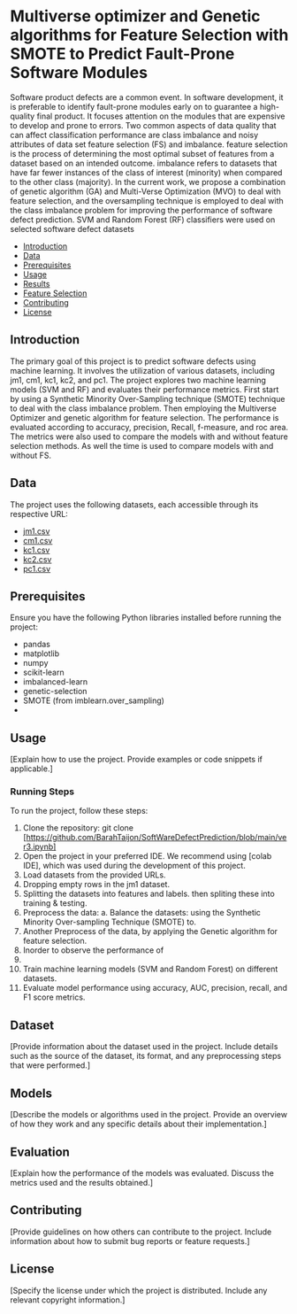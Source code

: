 # Multiverse optimizer and Genetic algorithms for Feature Selection with SMOTE to Predict Fault-Prone Software Modules


 Software product defects are a common event. In software development, it is preferable to identify fault-prone modules early on to guarantee a high-quality final product. It focuses attention on the modules that are expensive to develop and prone to errors. Two common aspects of data quality that can affect classification performance are class
imbalance and noisy attributes of data set feature selection (FS) and imbalance. feature selection is the process of determining the most optimal subset of features from a dataset based on an intended outcome. imbalance refers to datasets that have far fewer instances of the class of interest (minority) when compared to the other class (majority). In the current work, we propose a combination of genetic algorithm (GA) and Multi-Verse Optimization (MVO) to deal with feature selection, and the oversampling technique is employed to deal with the class imbalance problem for improving the performance of software defect prediction. SVM and Random Forest (RF) classifiers were used on selected software defect datasets 


- [Introduction](#introduction)
- [Data](#data)
- [Prerequisites](#prerequisites)
- [Usage](#usage)
- [Results](#results)
- [Feature Selection](#feature-selection)
- [Contributing](#contributing)
- [License](#license)


## Introduction

The primary goal of this project is to predict software defects using machine learning. It involves the utilization of various datasets, including jm1, cm1, kc1, kc2, and pc1. The project explores two machine learning models (SVM and RF) and evaluates their performance metrics. First start by using a Synthetic Minority Over-Sampling technique (SMOTE) technique to deal with the class imbalance problem. Then employing the Multiverse Optimizer and genetic algorithm for feature selection. The performance is evaluated according to accuracy, precision, Recall, f-measure, and roc area. The metrics were also used to compare the models with and without feature selection methods. As well the time is used to compare models with and without FS.
 
## Data

The project uses the following datasets, each accessible through its respective URL:
- [jm1.csv](https://raw.githubusercontent.com/BarahTaijon/SoftWareDefectPrediction/main/Datasets/jm1.csv)
- [cm1.csv](https://raw.githubusercontent.com/BarahTaijon/SoftWareDefectPrediction/main/Datasets/cm1.csv)
- [kc1.csv](https://raw.githubusercontent.com/BarahTaijon/SoftWareDefectPrediction/main/Datasets/kc1.csv)
- [kc2.csv](https://raw.githubusercontent.com/BarahTaijon/SoftWareDefectPrediction/main/Datasets/kc2.csv)
- [pc1.csv](https://raw.githubusercontent.com/BarahTaijon/SoftWareDefectPrediction/main/Datasets/pc1.csv)


## Prerequisites

Ensure you have the following Python libraries installed before running the project:
- pandas
- matplotlib
- numpy
- scikit-learn
- imbalanced-learn
- genetic-selection
- SMOTE (from imblearn.over_sampling)
- 


## Usage

[Explain how to use the project. Provide examples or code snippets if applicable.]

### Running Steps

To run the project, follow these steps:

1. Clone the repository:
git clone [https://github.com/BarahTaijon/SoftWareDefectPrediction/blob/main/ver3.ipynb]
2. Open the project in your preferred IDE. We recommend using [colab IDE], which was used during the development of this project.
4. Load datasets from the provided URLs.
5. Dropping empty rows in the jm1 dataset.
6. Splitting the datasets into features and labels. then spliting these into training & testing.
7. Preprocess the data:
      a.  Balance the datasets: using the Synthetic Minority Over-sampling 
          Technique (SMOTE) to.
9. Another Preprocess of the data, by applying the Genetic algorithm for feature selection.
10. Inorder to observe the performance of 
11.  
12. Train machine learning models (SVM and Random Forest) on different datasets.
13. Evaluate model performance using accuracy, AUC, precision, recall, and F1 score metrics.
   

## Dataset

[Provide information about the dataset used in the project. Include details such as the source of the dataset, its format, and any preprocessing steps that were performed.]

## Models

[Describe the models or algorithms used in the project. Provide an overview of how they work and any specific details about their implementation.]

## Evaluation

[Explain how the performance of the models was evaluated. Discuss the metrics used and the results obtained.]

## Contributing

[Provide guidelines on how others can contribute to the project. Include information about how to submit bug reports or feature requests.]

## License

[Specify the license under which the project is distributed. Include any relevant copyright information.]
